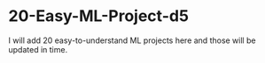 # 20-Easy-ML-Project-d5
I will add 20 easy-to-understand ML projects here and those will be updated in time. 
